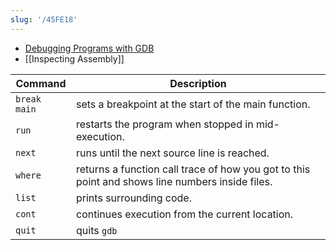 ```yaml
---
slug: '/45FE18'
---
```


- [Debugging Programs with GDB](https://www.cs.rochester.edu/u/nelson/courses/csc_173/review/gdb.html)
- [[Inspecting Assembly]]

| Command      | Description                                                                                     |
| ------------ | ----------------------------------------------------------------------------------------------- |
| `break main` | sets a breakpoint at the start of the main function.                                            |
| `run`        | restarts the program when stopped in mid-execution.                                             |
| `next`       | runs until the next source line is reached.                                                     |
| `where`      | returns a function call trace of how you got to this point and shows line numbers inside files. |
| `list`       | prints surrounding code.                                                                        |
| `cont`       | continues execution from the current location.                                                  |
| `quit`       | quits `gdb`                                                                                     |
